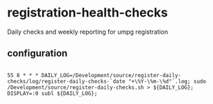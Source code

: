 # registration-health-checks
Daily checks and weekly reporting for umpg registration 


## configuration
<code>
55 8 * * * DAILY_LOG=/Development/source/register-daily-checks/log/register-daily-checks-`date "+\%Y-\%m-\%d"`.log; sudo /Development/source/register-daily-checks.sh > ${DAILY_LOG}; DISPLAY=:0 subl ${DAILY_LOG};
</code>
